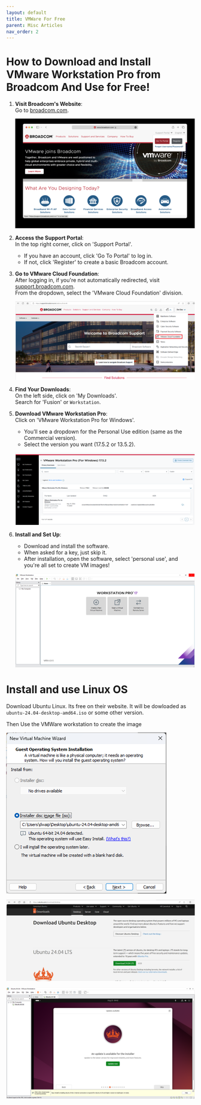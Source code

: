 ```yaml
---
layout: default
title: VMWare For Free
parent: Misc Articles
nav_order: 2
---
```


# How to Download and Install VMware Workstation Pro from Broadcom And Use for Free!

1. **Visit Broadcom's Website**:  
   Go to [broadcom.com](https://www.broadcom.com).

   ![Broadcom Homepage](images/2024-08-25-12-07-13.png)

2. **Access the Support Portal**:  
   In the top right corner, click on 'Support Portal'.  
   - If you have an account, click 'Go To Portal' to log in.
   - If not, click 'Register' to create a basic Broadcom account.

3. **Go to VMware Cloud Foundation**:  
   After logging in, if you're not automatically redirected, visit [support.broadcom.com](https://support.broadcom.com).  
   From the dropdown, select the 'VMware Cloud Foundation' division.

   ![VMware Cloud Foundation Selection](images/2024-08-25-12-09-42.png)

4. **Find Your Downloads**:  
   On the left side, click on 'My Downloads'.  
   Search for 'Fusion' or `Workstation`.

5. **Download VMware Workstation Pro**:  
   Click on 'VMware Workstation Pro for Windows'.  
   - You’ll see a dropdown for the Personal Use edition (same as the Commercial version).
   - Select the version you want (17.5.2 or 13.5.2).

   ![VMware Workstation Pro Selection](images/2024-08-25-12-11-35.png)

6. **Install and Set Up**:  
   - Download and install the software.  
   - When asked for a key, just skip it.  
   - After installation, open the software, select 'personal use', and you're all set to create VM images!

   ![VM Creation](images/2024-08-25-12-13-15.png)

# Install and use Linux OS

Download Ubuntu Linux. Its free on their website. It will be dowloaded as `ubuntu-24.04-desktop-amd64.iso` or some other version.

Then Use the VMWare workstation to create the image

![](images/2024-08-25-13-21-25.png)

![](images/2024-08-25-12-43-43.png)

![](images/2024-08-25-12-42-39.png)